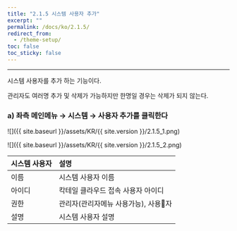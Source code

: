 ```yaml
---
title: "2.1.5 시스템 사용자 추가"
excerpt: ""
permalink: /docs/ko/2.1.5/
redirect_from:
  - /theme-setup/
toc: false
toc_sticky: false
---
```


---

시스템 사용자를 추가 하는 기능이다.

관리자도 여러명 추가 및 삭제가 가능하지만 한명일 경우는 삭제가 되지 않는다.

### a\) 좌측 메인메뉴 → 시스템 → 사용자 추가를 클릭한다

![]({{ site.baseurl }}/assets/KR/{{ site.version }}/2.1.5_1.png)

![]({{ site.baseurl }}/assets/KR/{{ site.version }}/2.1.5_2.png)

| **시스템 사용자** | **설명**                |
| :---------- | :-------------------- |
| 이름          | 시스템 사용자 이름            |
| 아이디         | 칵테일 클라우드 접속 사용자 아이디   |
| 권한          | 관리자(관리자메뉴 사용가능), 사용자 |
| 설명          | 시스템 사용자 설명            |
